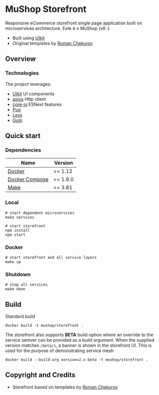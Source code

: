 # MuShop Storefront

Responsive eCommerce storefront single page application built on microservices
architecture. Este é o MuShop (v8 :)

- Built using [UIkit](https://getuikit.com)
- Original templates by [Roman Chekurov](https://github.com/chekromul/uikit-ecommerce-template)

## Overview

### Technologies

The project leverages:

- [UIkit](https://getuikit.com) UI components
- [axios](https://www.npmjs.com/package/axios) Http client
- [core-js](https://www.npmjs.com/package/core-js) ESNext features
- [Pug](https://pugjs.org)
- [Less](http://lesscss.org)
- [Gulp](https://gulpjs.com)

## Quick start

### Dependencies

<table>
  <thead>
    <tr>
      <th>Name</th>
      <th>Version</th>
    </tr>
  </thead>
  <tbody>
    <tr>
      <td><a href="https://docker.com">Docker</a></td>
      <td>>= 1.12</td>
    </tr>
    <tr>
      <td><a href="https://docs.docker.com/compose/">Docker Compose</a></td>
      <td>>= 1.8.0</td>
    </tr>
    <tr>
      <td><a href="http://www.gnu.org/s/make">Make</a></td>
      <td>>= 3.81</td>
    </tr>
  </tbody>
</table>

### Local

```shell
# start dependent microservices
make services

# start storefront
npm install
npm start
```

### Docker

```shell
# start storefront and all service layers
make up
```

### Shutdown

```shell
# stop all services
make down
```

## Build

Standard build

```shell
docker build -t mushop/storefront .
```

The storefront also supports **BETA** build option where an override to the 
service semver can be provided as a build argument. When the supplied version 
matches `/beta/i`, a banner is shown in the storefront UI. This is used for the
purpose of demonstrating service mesh

```shell
docker build --build-arg version=2.x-beta -t mushop/storefront .
```

## Copyright and Credits

- Storefront based on templates by [Roman Chekurov](https://github.com/chekromul/uikit-ecommerce-template)

